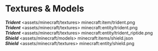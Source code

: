 # Textures & Models
***Trident*** <assets/minecraft/textures> minecraft:item/trident.png
<br>***Trident*** <assets/minecraft/textures> minecraft:entity/trident.png
<br>***Trident*** <assets/minecraft/textures> minecraft:entity/trident_riptide.png
<br>***Shield*** <assets/minecraft/models> minecraft:items/shield.json
<br>***Shield*** <assets/minecraft/textures> minecraft:entity/shield.png
